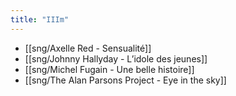 ```yaml
---
title: "IIIm"
---
```


- [[sng/Axelle Red - Sensualité]]
- [[sng/Johnny Hallyday - L’idole des jeunes]]
- [[sng/Michel Fugain - Une belle histoire]]
- [[sng/The Alan Parsons Project - Eye in the sky]]


